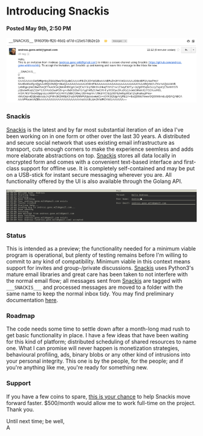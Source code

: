 # Introducing Snackis
#### Posted May 9th, 2:50 PM

![invite email example](images/invite_email.png?raw=true)

### Snackis
[Snackis](https://github.com/andreas-gone-wild/snackis) is the latest and by far most substantial iteration of an idea I've been working on in one form or other over the last 30 years. A distributed and secure social network that uses existing email infrastructure as transport, cuts enough corners to make the experience seemless and adds more elaborate abstractions on top. [Snackis](https://github.com/andreas-gone-wild/snackis) stores all data locally in encrypted form and comes with a convenient text-based interface and first-class support for offline use. It is completely self-contained and may be put on a USB-stick for instant secure messaging wherever you are. All functionality offered by the UI is also available through the Golang API.

![post example](images/post.png?raw=true)

### Status
This is intended as a preview; the functionality needed for a minimum viable program is operational, but plenty of testing remains before I'm willing to commit to any kind of compatibility. Minimum viable in this context means support for invites and group-/private discussions. [Snackis](https://github.com/andreas-gone-wild/snackis) uses Python3's mature email libraries and great care has been taken to not interfere with the normal email flow; all messages sent from [Snackis](https://github.com/andreas-gone-wild/snackis) are tagged with ```___SNACKIS___``` and processed messages are moved to a folder with the same name to keep the normal inbox tidy. You may find preliminary documentation [here](https://github.com/andreas-gone-wild/snackis).

### Roadmap
The code needs some time to settle down after a month-long mad rush to get basic functionality in place. I have a few ideas that have been waiting for this kind of platform; distributed scheduling of shared resources to name one. What I can promise will never happen is monetization strategies, behavioural profiling, ads, binary blobs or any other kind of intrusions into your personal integrity. This one is by the people, for the people; and if you're anything like me, you're ready for something new.

### Support
If you have a few coins to spare, [this is your chance](https://www.paypal.me/c4life) to help Snackis move forward faster. $500/month would allow me to work full-time on the project. Thank you.

Until next time; be well,<br/>
A